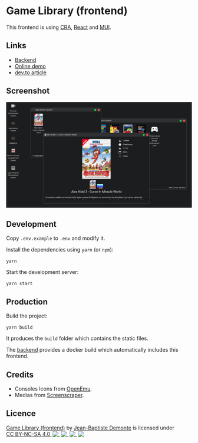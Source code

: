 # Game Library (frontend)

This frontend is using [CRA](https://create-react-app.dev/), [React](https://reactjs.org/) and [MUI](https://mui.com/).

## Links

- [Backend](https://github.com/jbdemonte/game-library-backend)
- [Online demo](https://jb.demonte.fr/demos/game-library/)
- [dev.to article](https://dev.to/jbdemonte/create-a-window-manager-with-react-3mak)

## Screenshot

![screenshot](screenshot.png)

## Development

Copy `.env.example` to `.env` and modify it.

Install the dependencies using `yarn` (or `npm`):

```shell
yarn 
```

Start the development server:

```shell
yarn start
```

## Production

Build the project:

```shell
yarn build
```

It produces the `build` folder which contains the static files.

The [backend](https://github.com/jbdemonte/game-library-backend) provides a docker build which automatically includes this frontend.


## Credits

- Consoles Icons from [OpenEmu](https://openemu.org/).
- Medias from [Screenscraper](https://www.screenscraper.fr/).

## Licence

<p xmlns:cc="http://creativecommons.org/ns#" xmlns:dct="http://purl.org/dc/terms/">
    <a property="dct:title" rel="cc:attributionURL" href="https://github.com/jbdemonte/game-library-front">Game Library (frontend)</a> by <a rel="cc:attributionURL dct:creator" property="cc:attributionName" href="https//jb.demonte.fr">Jean-Baptiste Demonte</a> is licensed under <a href="http://creativecommons.org/licenses/by-nc-sa/4.0/?ref=chooser-v1" target="_blank" rel="license noopener noreferrer" style="display:inline-block;">CC BY-NC-SA 4.0
        <img style="height:22px!important;margin-left:3px;vertical-align:text-bottom;" src="https://mirrors.creativecommons.org/presskit/icons/cc.svg?ref=chooser-v1">
        <img style="height:22px!important;margin-left:3px;vertical-align:text-bottom;" src="https://mirrors.creativecommons.org/presskit/icons/by.svg?ref=chooser-v1">
        <img style="height:22px!important;margin-left:3px;vertical-align:text-bottom;" src="https://mirrors.creativecommons.org/presskit/icons/nc.svg?ref=chooser-v1">
        <img style="height:22px!important;margin-left:3px;vertical-align:text-bottom;" src="https://mirrors.creativecommons.org/presskit/icons/sa.svg?ref=chooser-v1">
    </a>
</p>

